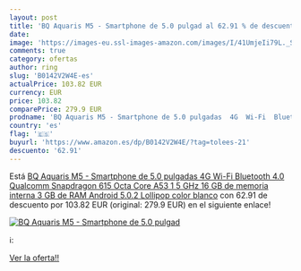 ```yaml
---
layout: post
title: 'BQ Aquaris M5 - Smartphone de 5.0 pulgad al 62.91 % de descuento'
date: 
image: 'https://images-eu.ssl-images-amazon.com/images/I/41UmjeIi79L._SL200_.jpg'
comments: true
category: ofertas
author: ring
slug: 'B0142V2W4E-es'
actualPrice: 103.82 EUR
currency: EUR
price: 103.82
comparePrice: 279.9 EUR
prodname: 'BQ Aquaris M5 - Smartphone de 5.0 pulgadas  4G  Wi-Fi  Bluetooth 4.0  Qualcomm Snapdragon 615 Octa Core A53 1 5 GHz  16 GB de memoria interna  3 GB de RAM  Android 5.0.2 Lollipop   color blanco'
country: 'es'
flag: '🇪🇸'
buyurl: 'https://www.amazon.es/dp/B0142V2W4E/?tag=tolees-21'
descuento: '62.91'
---
```


Está [BQ Aquaris M5 - Smartphone de 5.0 pulgadas  4G  Wi-Fi  Bluetooth 4.0  Qualcomm Snapdragon 615 Octa Core A53 1 5 GHz  16 GB de memoria interna  3 GB de RAM  Android 5.0.2 Lollipop   color blanco](https://www.amazon.es/dp/B0142V2W4E/?tag=tolees-21) con 62.91 de descuento por 103.82 EUR (original: 279.9 EUR) en el siguiente enlace!

[![BQ Aquaris M5 - Smartphone de 5.0 pulgad](https://images-eu.ssl-images-amazon.com/images/I/41UmjeIi79L._SL200_.jpg)](https://www.amazon.es/dp/B0142V2W4E/?tag=tolees-21)

ℹ️:


[Ver la oferta!!](https://www.amazon.es/dp/B0142V2W4E/?tag=tolees-21)
